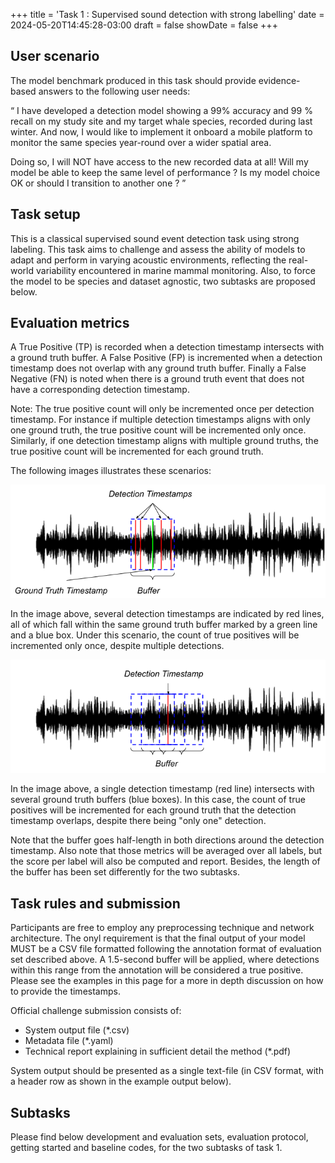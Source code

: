 +++
title = 'Task 1 : Supervised sound detection with strong labelling'
date = 2024-05-20T14:45:28-03:00
draft = false
showDate = false
+++

## User scenario 

The model benchmark produced in this task should provide evidence-based answers to the following user needs:

“ I have developed a detection model showing a 99% accuracy and 99 % recall on my study site and my target whale species, recorded during last winter. And now, I would like to implement it onboard a mobile platform to monitor the same species year-round over a wider spatial area.

Doing so, I will NOT have access to the new recorded data at all! Will my model be able to keep the same level of performance ? Is my model choice OK or should I transition to another one ? ”


## Task setup

This is a classical supervised sound event detection task using strong labeling. This task aims to challenge and assess the ability of models to adapt and perform in varying acoustic environments, reflecting the real-world variability encountered in marine mammal monitoring. Also, to force the model to be species and dataset agnostic, two subtasks are proposed below.


## Evaluation metrics

A True Positive (TP) is recorded when a detection timestamp intersects with a ground truth buffer. A False Positive (FP) is incremented when a detection timestamp does not overlap with any ground truth buffer. Finally a False Negative (FN) is noted when there is a ground truth event that does not have a corresponding detection timestamp.

Note: The true positive count will only be incremented once per detection timestamp. For instance if multiple detection timestamps aligns with only one ground truth, the true positive count will be incremented only once. Similarly, if one detection timestamp aligns with multiple ground truths, the true positive count will be incremented for each ground truth.

The following images illustrates these scenarios:

![Multiple detection tiemestamps for one ground truth](imgs/scenario1.png "Multiple detection tiemestamps for one ground truth")

In the image above, several detection timestamps are indicated by red lines, all of which fall within the same ground truth buffer marked by a green line and a blue box. Under this scenario, the count of true positives will be incremented only once, despite multiple detections.

![Single detection tiemestamp for multiple ground truths](imgs/scenario2.png "Single detection tiemestamp for multiple ground truths")

In the image above, a single detection timestamp (red line) intersects with several ground truth buffers (blue boxes). In this case, the count of true positives will be incremented for each ground truth that the detection timestamp overlaps, despite there being "only one" detection.

Note that the buffer goes half-length in both directions around the detection timestamp. Also note that those metrics will be averaged over all labels, but the score per label will also be computed and report. Besides, the length of the buffer has been set differently for the two subtasks.


## Task rules and submission

Participants are free to employ any preprocessing technique and network architecture. The onyl requirement is that the final output of your model MUST be a CSV file formatted following the annotation format of evaluation set described above. A 1.5-second buffer will be applied, where detections within this range from the annotation will be considered a true positive. Please see the examples in this page for a more in depth discussion on how to provide the timestamps.

Official challenge submission consists of:

- System output file (*.csv)
- Metadata file (*.yaml)
- Technical report explaining in sufficient detail the method (*.pdf)

System output should be presented as a single text-file (in CSV format, with a header row as shown in the example output below). 

## Subtasks 

Please find below development and evaluation sets, evaluation protocol, getting started and baseline codes, for the two subtasks of task 1.


